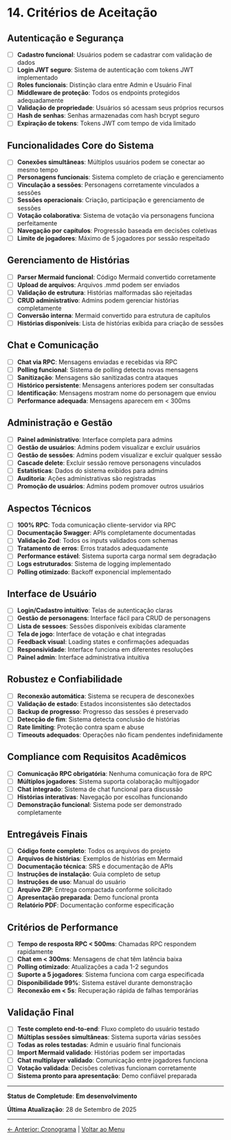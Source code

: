 # 14. Critérios de Aceitação

## Autenticação e Segurança
- [ ] **Cadastro funcional**: Usuários podem se cadastrar com validação de dados
- [ ] **Login JWT seguro**: Sistema de autenticação com tokens JWT implementado
- [ ] **Roles funcionais**: Distinção clara entre Admin e Usuário Final
- [ ] **Middleware de proteção**: Todos os endpoints protegidos adequadamente
- [ ] **Validação de propriedade**: Usuários só acessam seus próprios recursos
- [ ] **Hash de senhas**: Senhas armazenadas com hash bcrypt seguro
- [ ] **Expiração de tokens**: Tokens JWT com tempo de vida limitado

## Funcionalidades Core do Sistema
- [ ] **Conexões simultâneas**: Múltiplos usuários podem se conectar ao mesmo tempo
- [ ] **Personagens funcionais**: Sistema completo de criação e gerenciamento
- [ ] **Vinculação a sessões**: Personagens corretamente vinculados a sessões
- [ ] **Sessões operacionais**: Criação, participação e gerenciamento de sessões
- [ ] **Votação colaborativa**: Sistema de votação via personagens funciona perfeitamente
- [ ] **Navegação por capítulos**: Progressão baseada em decisões coletivas
- [ ] **Limite de jogadores**: Máximo de 5 jogadores por sessão respeitado

## Gerenciamento de Histórias
- [ ] **Parser Mermaid funcional**: Código Mermaid convertido corretamente
- [ ] **Upload de arquivos**: Arquivos .mmd podem ser enviados
- [ ] **Validação de estrutura**: Histórias malformadas são rejeitadas
- [ ] **CRUD administrativo**: Admins podem gerenciar histórias completamente
- [ ] **Conversão interna**: Mermaid convertido para estrutura de capítulos
- [ ] **Histórias disponíveis**: Lista de histórias exibida para criação de sessões

## Chat e Comunicação
- [ ] **Chat via RPC**: Mensagens enviadas e recebidas via RPC
- [ ] **Polling funcional**: Sistema de polling detecta novas mensagens
- [ ] **Sanitização**: Mensagens são sanitizadas contra ataques
- [ ] **Histórico persistente**: Mensagens anteriores podem ser consultadas
- [ ] **Identificação**: Mensagens mostram nome do personagem que enviou
- [ ] **Performance adequada**: Mensagens aparecem em < 300ms

## Administração e Gestão
- [ ] **Painel administrativo**: Interface completa para admins
- [ ] **Gestão de usuários**: Admins podem visualizar e excluir usuários
- [ ] **Gestão de sessões**: Admins podem visualizar e excluir qualquer sessão
- [ ] **Cascade delete**: Excluir sessão remove personagens vinculados
- [ ] **Estatísticas**: Dados do sistema exibidos para admins
- [ ] **Auditoria**: Ações administrativas são registradas
- [ ] **Promoção de usuários**: Admins podem promover outros usuários

## Aspectos Técnicos
- [ ] **100% RPC**: Toda comunicação cliente-servidor via RPC
- [ ] **Documentação Swagger**: APIs completamente documentadas
- [ ] **Validação Zod**: Todos os inputs validados com schemas
- [ ] **Tratamento de erros**: Erros tratados adequadamente
- [ ] **Performance estável**: Sistema suporta carga normal sem degradação
- [ ] **Logs estruturados**: Sistema de logging implementado
- [ ] **Polling otimizado**: Backoff exponencial implementado

## Interface de Usuário
- [ ] **Login/Cadastro intuitivo**: Telas de autenticação claras
- [ ] **Gestão de personagens**: Interface fácil para CRUD de personagens
- [ ] **Lista de sessoes**: Sessões disponíveis exibidas claramente
- [ ] **Tela de jogo**: Interface de votação e chat integradas
- [ ] **Feedback visual**: Loading states e confirmações adequadas
- [ ] **Responsividade**: Interface funciona em diferentes resoluções
- [ ] **Painel admin**: Interface administrativa intuitiva

## Robustez e Confiabilidade
- [ ] **Reconexão automática**: Sistema se recupera de desconexões
- [ ] **Validação de estado**: Estados inconsistentes são detectados
- [ ] **Backup de progresso**: Progresso das sessões é preservado
- [ ] **Detecção de fim**: Sistema detecta conclusão de histórias
- [ ] **Rate limiting**: Proteção contra spam e abuse
- [ ] **Timeouts adequados**: Operações não ficam pendentes indefinidamente

## Compliance com Requisitos Acadêmicos
- [ ] **Comunicação RPC obrigatória**: Nenhuma comunicação fora de RPC
- [ ] **Múltiplos jogadores**: Sistema suporta colaboração multijogador
- [ ] **Chat integrado**: Sistema de chat funcional para discussão
- [ ] **Histórias interativas**: Navegação por escolhas funcionando
- [ ] **Demonstração funcional**: Sistema pode ser demonstrado completamente

## Entregáveis Finais
- [ ] **Código fonte completo**: Todos os arquivos do projeto
- [ ] **Arquivos de histórias**: Exemplos de histórias em Mermaid
- [ ] **Documentação técnica**: SRS e documentação de APIs
- [ ] **Instruções de instalação**: Guia completo de setup
- [ ] **Instruções de uso**: Manual do usuário
- [ ] **Arquivo ZIP**: Entrega compactada conforme solicitado
- [ ] **Apresentação preparada**: Demo funcional pronta
- [ ] **Relatório PDF**: Documentação conforme especificação

## Critérios de Performance
- [ ] **Tempo de resposta RPC < 500ms**: Chamadas RPC respondem rapidamente
- [ ] **Chat em < 300ms**: Mensagens de chat têm latência baixa
- [ ] **Polling otimizado**: Atualizações a cada 1-2 segundos
- [ ] **Suporte a 5 jogadores**: Sistema funciona com carga especificada
- [ ] **Disponibilidade 99%**: Sistema estável durante demonstração
- [ ] **Reconexão em < 5s**: Recuperação rápida de falhas temporárias

## Validação Final
- [ ] **Teste completo end-to-end**: Fluxo completo do usuário testado
- [ ] **Múltiplas sessões simultâneas**: Sistema suporta várias sessões
- [ ] **Todas as roles testadas**: Admin e usuário final funcionais
- [ ] **Import Mermaid validado**: Histórias podem ser importadas
- [ ] **Chat multiplayer validado**: Comunicação entre jogadores funciona
- [ ] **Votação validada**: Decisões coletivas funcionam corretamente
- [ ] **Sistema pronto para apresentação**: Demo confiável preparada

---

**Status de Completude**: **Em desenvolvimento**

**Última Atualização**: 28 de Setembro de 2025

---

[← Anterior: Cronograma](./13-cronograma.md) | [Voltar ao Menu](./README.md)
